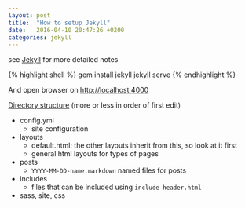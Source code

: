 ```yaml
---
layout: post
title:  "How to setup Jekyll"
date:   2016-04-10 20:47:26 +0200
categories: jekyll
---
```


see [Jekyll](http://jekyllrb.com/) for more detailed notes

{% highlight shell %}
gem install jekyll
jekyll serve
{% endhighlight %}

And open browser on [http://localhost:4000](http://localhost:4000)

[Directory structure](https://jekyllrb.com/docs/structure/) (more or less in order of first edit)

- config.yml
    - site configuration
- layouts
    - default.html: the other layouts inherit from this, so look at it first
    - general html layouts for types of pages
- posts
    - `YYYY-MM-DD-name.markdown` named files for posts
- includes
    - files that can be included using `include header.html`
- sass, site, css
